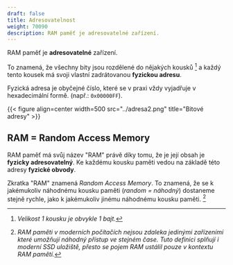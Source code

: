 ```yaml
---
draft: false
title: Adresovatelnost
weight: 70090
description: RAM paměť je adresovatelné zařízení.
---
```


RAM paměť je **adresovatelné** zařízení.

To znamená, že všechny bity jsou rozdělené do nějakých kousků [^k] a každý tento kousek má svoji vlastní zadrátovanou **fyzickou adresu**.

Fyzická adresa je obyčejné číslo, které se v praxi vždy vyjadřuje v hexadecimální formě. (např.: `0x00000FF`).

{{< figure align=center width=500 src="../adresa2.png" title="Bitové adresy" >}}


## RAM = Random Access Memory

RAM paměť má svůj název "RAM" právě díky tomu, že je její obsah je **fyzicky adresovatelný**. Ke každému kousku paměti vedou na základě této adresy **fyzické obvody**. 

Zkratka "RAM" znamená *Random Access Memory*. To znamená, že se k jakémukoliv náhodnému kousku paměti (*random = náhodný*) dostaneme stejně rychle, jako k jakémukoliv jinému náhodnému kousku paměti. [^s]

[^k]: *Velikost 1 kousku je obvykle 1 bajt.*
[^s]: *RAM paměti v moderních počítačích nejsou zdaleka jedinými zařízeními které umožňují *náhodný přístup ve stejném čase*. Tuto definici splňují i moderní SSD uložiště, přesto se pojem RAM ustálil pouze v kontextu RAM pamětí.*  